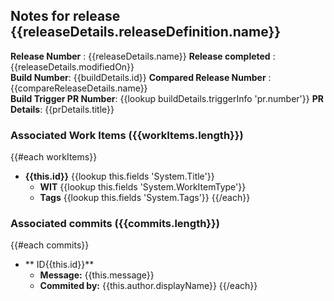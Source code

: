 ## Notes for release  {{releaseDetails.releaseDefinition.name}}    
**Release Number**  : {{releaseDetails.name}}
**Release completed** : {{releaseDetails.modifiedOn}}     
**Build Number**: {{buildDetails.id}}
**Compared Release Number**  : {{compareReleaseDetails.name}}  
**Build Trigger PR Number**: {{lookup buildDetails.triggerInfo 'pr.number'}} 
**PR Details**: {{prDetails.title}}


### Associated Work Items ({{workItems.length}})

{{#each workItems}}
*  **{{this.id}}**  {{lookup this.fields 'System.Title'}}
   - **WIT** {{lookup this.fields 'System.WorkItemType'}} 
   - **Tags** {{lookup this.fields 'System.Tags'}}
{{/each}}

### Associated commits ({{commits.length}})
{{#each commits}}
* ** ID{{this.id}}** 
   -  **Message:** {{this.message}}
   -  **Commited by:** {{this.author.displayName}} 
{{/each}}
